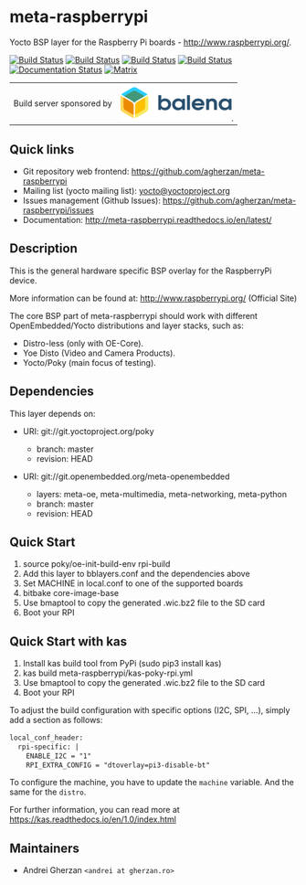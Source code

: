 # meta-raspberrypi

Yocto BSP layer for the Raspberry Pi boards - <http://www.raspberrypi.org/>.

[![Build Status](https://yocto-ci.resin.io/job/meta-raspberrypi1/badge/icon)](https://yocto-ci.resin.io/job/meta-raspberrypi1)
[![Build Status](https://yocto-ci.resin.io/job/meta-raspberrypi2/badge/icon)](https://yocto-ci.resin.io/job/meta-raspberrypi2)
[![Build Status](https://yocto-ci.resin.io/job/meta-raspberrypi3/badge/icon)](https://yocto-ci.resin.io/job/meta-raspberrypi3)
[![Build Status](https://yocto-ci.resin.io/job/meta-raspberrypi4/badge/icon)](https://yocto-ci.resin.io/job/meta-raspberrypi4)
[![Documentation Status](https://readthedocs.org/projects/meta-raspberrypi/badge/?version=latest)](https://meta-raspberrypi.readthedocs.io/en/latest/?badge=latest)
[![Matrix](https://img.shields.io/matrix/meta-raspberrypi:cub.icu.svg?server_fqdn=matrix.cub.icu)](https://matrix.to/#/#meta-raspberrypi:cub.icu)

|                           |                                                           |
|:-:                        | :-:                                                       |
| Build server sponsored by | [![balena.io](./img/balena.png)](https://www.balena.io/). |

## Quick links

* Git repository web frontend:
  <https://github.com/agherzan/meta-raspberrypi>
* Mailing list (yocto mailing list): <yocto@yoctoproject.org>
* Issues management (Github Issues):
  <https://github.com/agherzan/meta-raspberrypi/issues>
* Documentation: <http://meta-raspberrypi.readthedocs.io/en/latest/>

## Description

This is the general hardware specific BSP overlay for the RaspberryPi device.

More information can be found at: <http://www.raspberrypi.org/> (Official Site)

The core BSP part of meta-raspberrypi should work with different
OpenEmbedded/Yocto distributions and layer stacks, such as:

* Distro-less (only with OE-Core).
* Yoe Disto (Video and Camera Products).
* Yocto/Poky (main focus of testing).

## Dependencies

This layer depends on:

* URI: git://git.yoctoproject.org/poky
  * branch: master
  * revision: HEAD

* URI: git://git.openembedded.org/meta-openembedded
  * layers: meta-oe, meta-multimedia, meta-networking, meta-python
  * branch: master
  * revision: HEAD

## Quick Start

1. source poky/oe-init-build-env rpi-build
2. Add this layer to bblayers.conf and the dependencies above
3. Set MACHINE in local.conf to one of the supported boards
4. bitbake core-image-base
5. Use bmaptool to copy the generated .wic.bz2 file to the SD card
6. Boot your RPI

## Quick Start with kas

1. Install kas build tool from PyPi (sudo pip3 install kas)
2. kas build meta-raspberrypi/kas-poky-rpi.yml
3. Use bmaptool to copy the generated .wic.bz2 file to the SD card
4. Boot your RPI

To adjust the build configuration with specific options (I2C, SPI, ...), simply add
a section as follows:

```
local_conf_header:
  rpi-specific: |
    ENABLE_I2C = "1"
    RPI_EXTRA_CONFIG = "dtoverlay=pi3-disable-bt"
```

To configure the machine, you have to update the `machine` variable.
And the same for the `distro`.

For further information, you can read more at <https://kas.readthedocs.io/en/1.0/index.html>

## Maintainers

* Andrei Gherzan `<andrei at gherzan.ro>`
